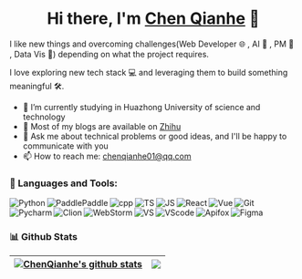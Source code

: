 <!-- ### Hi there 👋 -->

<div align="center">
   <h1>Hi there, I'm <a href="https://github.com/chenqianhe">Chen Qianhe</a> 👋 </h1>
</div>

I like new things and overcoming challenges(Web Developer 🌐 , AI 🤖 , PM 📄 , Data Vis 🎨) depending on what the project requires. 

I love exploring new tech stack 💻 and leveraging them to build something meaningful 🛠️.

<!-- **chenqianhe/chenqianhe** is a ✨ _special_ ✨ repository because its `README.md` (this file) appears on your GitHub profile.

Here are some ideas to get you started: -->

- 🔭 I’m currently studying in Huazhong University of science and technology
- 📔 Most of my blogs are available on [Zhihu](https://www.zhihu.com/people/chen-qian-he-52/columns)
- 💬 Ask me about technical problems or good ideas, and I'll be happy to communicate with you
- 📫 How to reach me: chenqianhe01@qq.com
<!-- - 😄 Pronouns: ... -->
<!-- - ⚡ Fun fact: ... -->
<!-- - 🌱 I’m currently learning ... -->
<!-- - 👯 I’m looking to collaborate on ... -->
<!-- - 🤔 I’m looking for help with ... -->

### 🔨 Languages and Tools:

<a href="https://www.python.org/" target="_blank"> <img align="left" src="https://img.shields.io/badge/-Python-224969" alt="Python" /> </a>
<a href="https://www.paddlepaddle.org.cn/" target="_blank"> <img align="left" src="https://img.shields.io/badge/-PaddlePaddle-1527c2" alt="PaddlePaddle" /></a>
<img align="left" src="https://img.shields.io/badge/-C%2B%2B-6093c8" alt="cpp" />
<a href="https://www.typescriptlang.org/" target="_blank"> <img align="left" src="https://img.shields.io/badge/-TypeScript-294e80" alt="TS" /></a>
<img align="left" src="https://img.shields.io/badge/-JavaScript-efc900" alt="JS" />
<a href="https://reactjs.org/" target="_blank"> <img align="left" src="https://img.shields.io/badge/-React-61dafb" alt="React" /></a>
<a href="https://vuejs.org/" target="_blank"> <img align="left" src="https://img.shields.io/badge/-Vue-41b883" alt="Vue" /></a>
<img align="left" src="https://img.shields.io/badge/-Git-f74e27" alt="Git" />
<br/>
<a href="https://www.jetbrains.com/pycharm/" target="_blank"> <img align="left" src="https://img.shields.io/badge/-Pycharm-0ca7da" alt="Pycharm" /></a>
<a href="https://www.jetbrains.com/clion/" target="_blank"> <img align="left" src="https://img.shields.io/badge/-Clion-23cfa3" alt="Clion" /></a>
<a href="https://www.jetbrains.com/webstorm/" target="_blank"> <img align="left" src="https://img.shields.io/badge/-WebStorm-0adce2" alt="WebStorm" /></a>
<a href="https://www.visualstudio.com/" target="_blank"> <img align="left" src="https://img.shields.io/badge/-Visual Studio-cc96f9" alt="VS" /></a>
<a href="https://code.visualstudio.com/" target="_blank"> <img align="left" src="https://img.shields.io/badge/-Visual Studio Code-23aaf2" alt="VScode" /></a>
<a href="https://www.apifox.cn/" target="_blank"> <img align="left" src="https://img.shields.io/badge/-Apifox-ff3a7b" alt="Apifox" /></a>
<a href="https://www.figma.com/" target="_blank"> <img align="left" src="https://img.shields.io/badge/-Figma-0acf83" alt="Figma" /></a>
<br/>

### 📊 Github Stats

| <a href="https://github.com/anuraghazra/github-readme-stats"><img align="center" src="https://github-readme-stats.vercel.app/api?username=chenqianhe&show_icons=true&include_all_commits=true&theme=buefy&hide_border=true&count_private=true" alt="ChenQianhe's github stats" /></a> | <a href="https://github.com/anuraghazra/github-readme-stats"><img align="center" src="https://github-readme-stats.vercel.app/api/top-langs/?username=chenqianhe&layout=compact&theme=buefy&count_private=true&hide_border=true&hide=nasl,html" /></a> |
| ------------- | ------------- |

